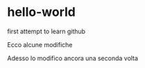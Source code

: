 hello-world
===========

first attempt to learn github

Ecco alcune modifiche

Adesso lo modifico ancora una seconda volta